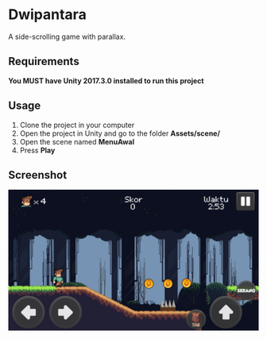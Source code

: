 # Dwipantara
A side-scrolling game with parallax.

## Requirements
**You MUST have Unity 2017.3.0 installed to run this project**

## Usage
1. Clone the project in your computer
2. Open the project in Unity and go to the folder **Assets/scene/**
3. Open the scene named **MenuAwal**
4. Press **Play**

## Screenshot
![dwipantara-unity](/Screenshot/IMG_2285.jpg "dwipantara-unity")
